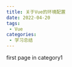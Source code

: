 ```yaml
---
title: 关于Vue的环境配置
date: 2022-04-20
tags:
 - Vue
categories:
 - 学习总结
---
```


first page in category1